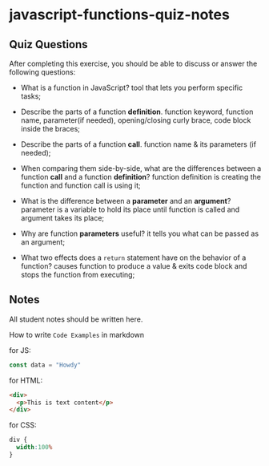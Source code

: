 # javascript-functions-quiz-notes

## Quiz Questions

After completing this exercise, you should be able to discuss or answer the following questions:

- What is a function in JavaScript?
tool that lets you perform specific tasks;

- Describe the parts of a function **definition**.
function keyword, function name, parameter(if needed), opening/closing curly brace, code block inside the braces;

- Describe the parts of a function **call**.
function name & its parameters (if needed);

- When comparing them side-by-side, what are the differences between a function **call** and a function **definition**?
function definition is creating the function and function call is using it;

- What is the difference between a **parameter** and an **argument**?
parameter is a variable to hold its place until function is called and argument takes its place;

- Why are function **parameters** useful?
it tells you what can be passed as an argument;

- What two effects does a `return` statement have on the behavior of a function?
causes function to produce a value & exits code block and stops the function from executing;

## Notes

All student notes should be written here.


How to write `Code Examples` in markdown

for JS:
```javascript
const data = "Howdy"
```

for HTML:
```html
<div>
  <p>This is text content</p>
</div>
```

for CSS:
```css
div {
  width:100%
}
```
